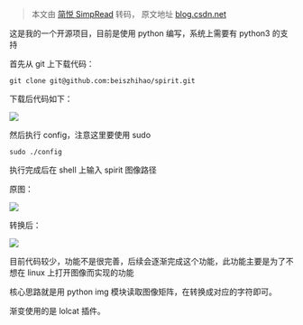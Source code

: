 > 本文由 [简悦 SimpRead](http://ksria.com/simpread/) 转码， 原文地址 [blog.csdn.net](https://blog.csdn.net/bjbz_cxy/article/details/109165532?utm_term=linux%E7%BB%88%E7%AB%AF%E6%98%BE%E7%A4%BA%E5%9B%BE%E7%89%87&utm_medium=distribute.pc_aggpage_search_result.none-task-blog-2~all~sobaiduweb~default-0-109165532&spm=3001.4430)

这是我的一个开源项目，目前是使用 python 编写，系统上需要有 python3 的支持

首先从 git 上下载代码：

```
git clone git@github.com:beiszhihao/spirit.git
```

下载后代码如下：

![](https://img-blog.csdnimg.cn/20201019175145424.png)

然后执行 config，注意这里要使用 sudo

```
sudo ./config
```

执行完成后在 shell 上输入 spirit 图像路径

原图：

![](https://img-blog.csdnimg.cn/20201019175535739.png?x-oss-process=image/watermark,type_ZmFuZ3poZW5naGVpdGk,shadow_10,text_aHR0cHM6Ly9ibG9nLmNzZG4ubmV0L2JqYnpfY3h5,size_16,color_FFFFFF,t_70)

转换后：

![](https://img-blog.csdnimg.cn/20201019175314658.png?x-oss-process=image/watermark,type_ZmFuZ3poZW5naGVpdGk,shadow_10,text_aHR0cHM6Ly9ibG9nLmNzZG4ubmV0L2JqYnpfY3h5,size_16,color_FFFFFF,t_70)

目前代码较少，功能不是很完善，后续会逐渐完成这个功能，此功能主要是为了不想在 linux 上打开图像而实现的功能

核心思路就是用 python img 模块读取图像矩阵，在转换成对应的字符即可。

渐变使用的是 lolcat 插件。